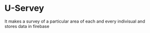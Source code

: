 # U-Servey
It makes a survey of a   particular area of each and every indivisual and stores data in firebase
